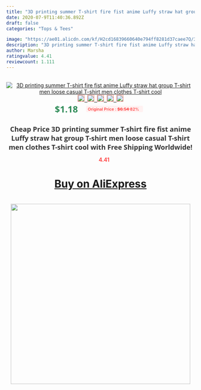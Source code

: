 ```yaml
---
title: "3D printing summer T-shirt fire fist anime Luffy straw hat group T-shirt men loose casual  T-shirt men clothes T-shirt cool"
date: 2020-07-9T11:40:36.892Z
draft: false
categories: "Tops & Tees"

image: "https://ae01.alicdn.com/kf/H2cd16839660640e794ff8281d37caee7Q/3D-printing-summer-T-shirt-fire-fist-anime-Luffy-straw-hat-group-T-shirt-men-loose.jpg"
description: "3D printing summer T-shirt fire fist anime Luffy straw hat group T-shirt men loose casual  T-shirt men clothes T-shirt cool"
author: Marsha
ratingvalue: 4.41
reviewcount: 1.111
---
```

<br>
<div style="text-align: center;">
<a href="https://s.click.aliexpress.com/e/_9JQXbP" target="_blank" rel="nofollow noopener noreferrer"><img alt="3D printing summer T-shirt fire fist anime Luffy straw hat group T-shirt men loose casual  T-shirt men clothes T-shirt cool" class="magnifier-image" src="https://ae01.alicdn.com/kf/H2cd16839660640e794ff8281d37caee7Q/3D-printing-summer-T-shirt-fire-fist-anime-Luffy-straw-hat-group-T-shirt-men-loose.jpg_640x640.jpg">
<br>
<img style="border:1px solid salmon" src="https://ae01.alicdn.com/kf/H2cd16839660640e794ff8281d37caee7Q/3D-printing-summer-T-shirt-fire-fist-anime-Luffy-straw-hat-group-T-shirt-men-loose.jpg_120x120.jpg">&nbsp;&nbsp;<img style="border:1px solid salmon" src="https://ae01.alicdn.com/kf/Hd038a49016394b1ab2c9408540cbfd7cj/3D-printing-summer-T-shirt-fire-fist-anime-Luffy-straw-hat-group-T-shirt-men-loose.jpg_120x120.jpg">&nbsp;&nbsp;<img style="border:1px solid salmon" src="https://ae01.alicdn.com/kf/H8e25dd66b4bd4f47a61602a865c08599Z/3D-printing-summer-T-shirt-fire-fist-anime-Luffy-straw-hat-group-T-shirt-men-loose.jpg_120x120.jpg">&nbsp;&nbsp;<img style="border:1px solid salmon" src="https://ae01.alicdn.com/kf/Hfd5234faedf940cb9716e7680b35be38e/3D-printing-summer-T-shirt-fire-fist-anime-Luffy-straw-hat-group-T-shirt-men-loose.jpg_120x120.jpg">&nbsp;&nbsp;<img style="border:1px solid salmon" src="https://ae01.alicdn.com/kf/H4ffa033033eb4e8d98685b78f8769a1at/3D-printing-summer-T-shirt-fire-fist-anime-Luffy-straw-hat-group-T-shirt-men-loose.jpg_120x120.jpg"></a></div><br0>
<div style="text-align: center;"><span style="background-color: white; border: 0px; box-sizing: border-box; color: seagreen; display: inline-block; font-family: &quot;open sans&quot; , &quot;arial&quot; , &quot;helvetica&quot; , sans-serif , &quot;heiti&quot;; font-size: 24px; font-stretch: inherit; font-weight: 700; line-height: inherit; margin: 0px 10px 0px 0px; padding: 0px; vertical-align: middle;">$1.18 </span>
<span style="background: rgb(255 , 241 , 241); border-radius: 3px; border: 0px; box-sizing: border-box; color: #ff4747; display: inline-block; font-family: inherit; font-size: 12px; font-stretch: inherit; font-style: inherit; font-variant: inherit; font-weight: 600; line-height: inherit; margin: 0px; padding: 2px 5px; transform: scale(0.9); vertical-align: middle;">Original Price : <b style="text-decoration: line-through;">$6.54 </b> 82%&nbsp;&nbsp;</span></div>
<h1 style="color: #333333; display: inline-block; font-family: &quot;open sans&quot; , &quot;arial&quot; , &quot;helvetica&quot; , sans-serif , &quot;heiti&quot;; font-size: 18px; font-stretch: inherit; font-weight: 700; text-align: center;">Cheap Price 3D printing summer T-shirt fire fist anime Luffy straw hat group T-shirt men loose casual  T-shirt men clothes T-shirt cool with Free Shipping Worldwide!</h1>
<div style="color: #ff4747; text-align: center;">
<img src="https://4.bp.blogspot.com/-M0ZcTcb-5uY/XleCXlxnR4I/AAAAAAAAAEc/OrjgMkXV1oMQFaCRZj5HQwOCBcu3w1FegCPcBGAYYCw/s1600/star.png" style="height: 15px;">&nbsp;<b>4.41</b></div>
<div class="button_cont" align="center"><a class="buynow_a" href="https://s.click.aliexpress.com/e/_9JQXbP" target="_blank" rel="nofollow noopener noreferrer"><H1>Buy on AliExpress</H1></a></div><br>
<div class="separator" style="clear: both; text-align: center;">
<img src="https://lh3.googleusercontent.com/-pTy5HemUv9M/XlePHvY0dAI/AAAAAAAAAE4/0nX5iRUoIWY8eMW9Dpxeirr157OZliDIgCLcBGAsYHQ/s1600/badge.gif" width="480">
</div>
